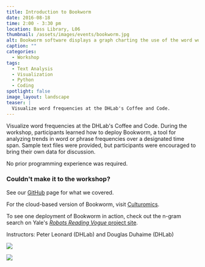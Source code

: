 ```yaml
---
title: Introduction to Bookworm
date: 2016-08-18
time: 2:00 - 3:30 pm
location: Bass Library, L06
thumbnail: /assets/images/events/bookworm.jpg
alt: Bookworm software displays a graph charting the use of the word woman in Vogue magazine over time. The 1970s and early 80s show a huge increase in the word's use
caption: ""
categories:
  - Workshop
tags:
  - Text Analysis
  - Visualization
  - Python
  - Coding
spotlight: false
image_layout: landscape
teaser: |
  Visualize word frequencies at the DHLab's Coffee and Code.
---
```

Visualize word frequencies at the DHLab's Coffee and Code. During the workshop, participants learned how to deploy Bookworm, a tool for analyzing trends in word or phrase frequencies over a designated time span. Sample text files were provided, but participants were encouraged to bring their own data for discussion.

No prior programming experience was required.

### Couldn't make it to the workshop?

See our <a href='https://github.com/YaleDHLab/lab-workshops/tree/master/bookworm' target='_blank'>GitHub</a> page for what we covered.

For the cloud-based version of Bookworm, visit <a href='http://bookworm.culturomics.org/' target='_blank'>Culturomics</a>.

To see one deployment of Bookworm in action, check out the n-gram search on Yale's <a href='{{ site.baseurl }}/projects/vogue.html' target='_blank'>*Robots Reading Vogue* project site</a>.

Instructors: Peter Leonard (DHLab) and Douglas Duhaime (DHLab)

[<img src="http://web.library.yale.edu/sites/default/files/resize/images/BookwormPeter2-300x400.jpg" alt: DHLab director demonstrates Bookworm software in conference space using a Bash terminal displayed on a large screen. />](http://web.library.yale.edu/sites/default/files/images/BookwormPeter2.jpg)

[<img src="http://web.library.yale.edu/sites/default/files/resize/images/BookwormDoug-400x300.jpg" alt: DHLab worker demonstrates Bookworm data displayed on large screen at front of conference space./>](http://web.library.yale.edu/sites/default/files/images/BookwormDoug.jpg)

